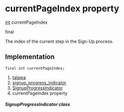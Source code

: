 
<div>

# currentPageIndex property

</div>


[int](https://api.flutter.dev/flutter/dart-core/int-class.html)
currentPageIndex


final




The index of the current step in the Sign-Up process.



## Implementation

``` language-dart
final int currentPageIndex;
```







1.  [talawa](../../index.md)
2.  [signup_progress_indicator](../../widgets_signup_progress_indicator/)
3.  [SignupProgressIndicator](../../widgets_signup_progress_indicator/SignupProgressIndicator-class.md)
4.  currentPageIndex property

##### SignupProgressIndicator class







